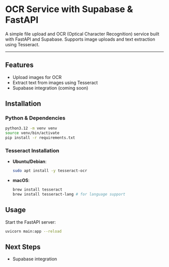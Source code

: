 # OCR Service with Supabase & FastAPI

A simple file upload and OCR (Optical Character Recognition) service built with FastAPI and Supabase. Supports image uploads and text extraction using Tesseract.

---

## Features
- Upload images for OCR
- Extract text from images using Tesseract
- Supabase integration (coming soon)

## Installation

### Python & Dependencies
```bash
python3.12 -m venv venv
source venv/bin/activate
pip install -r requirements.txt
```

### Tesseract Installation
- **Ubuntu/Debian**:
  ```bash
  sudo apt install -y tesseract-ocr
  ```
- **macOS**:
  ```bash
  brew install tesseract
  brew install tesseract-lang # for language support
  ```

## Usage

Start the FastAPI server:
```bash
uvicorn main:app --reload
```

## Next Steps
- Supabase integration
